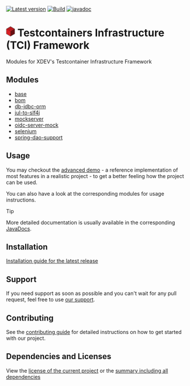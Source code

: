 [![Latest version](https://img.shields.io/maven-central/v/software.xdev.tci/bom?logo=apache%20maven)](https://mvnrepository.com/artifact/software.xdev.tci/bom)
[![Build](https://img.shields.io/github/actions/workflow/status/xdev-software/tci/check-build.yml?branch=develop)](https://github.com/xdev-software/tci/actions/workflows/check-build.yml?query=branch%3Adevelop)
[![javadoc](https://javadoc.io/badge2/software.xdev.tci/base/javadoc.svg)](https://javadoc.io/doc/software.xdev.tci) 

# <img src="./assets/logo.svg" height=28 > Testcontainers Infrastructure (TCI) Framework

Modules for XDEV's Testcontainer Infrastructure Framework

## Modules

* [base](./base/)
* [bom](./bom/)
* [db-jdbc-orm](./db-jdbc-orm/)
* [jul-to-slf4j](./jul-to-slf4j/)
* [mockserver](./mockserver/)
* [oidc-server-mock](./oidc-server-mock/)
* [selenium](./selenium/)
* [spring-dao-support](./spring-dao-support/)

## Usage

You may checkout the [advanced demo](./advanced-demo/) - a reference implementation of most features in a realistic project - to get a better feeling how the project can be used.

You can also have a look at the corresponding modules for usage instructions.

> [!TIP]
> More detailed documentation is usually available in the corresponding [JavaDocs](https://javadoc.io/doc/software.xdev.tci).

## Installation
[Installation guide for the latest release](https://github.com/xdev-software/tci/releases/latest#Installation)

## Support
If you need support as soon as possible and you can't wait for any pull request, feel free to use [our support](https://xdev.software/en/services/support).

## Contributing
See the [contributing guide](./CONTRIBUTING.md) for detailed instructions on how to get started with our project.

## Dependencies and Licenses
View the [license of the current project](LICENSE) or the [summary including all dependencies](https://xdev-software.github.io/tci)
